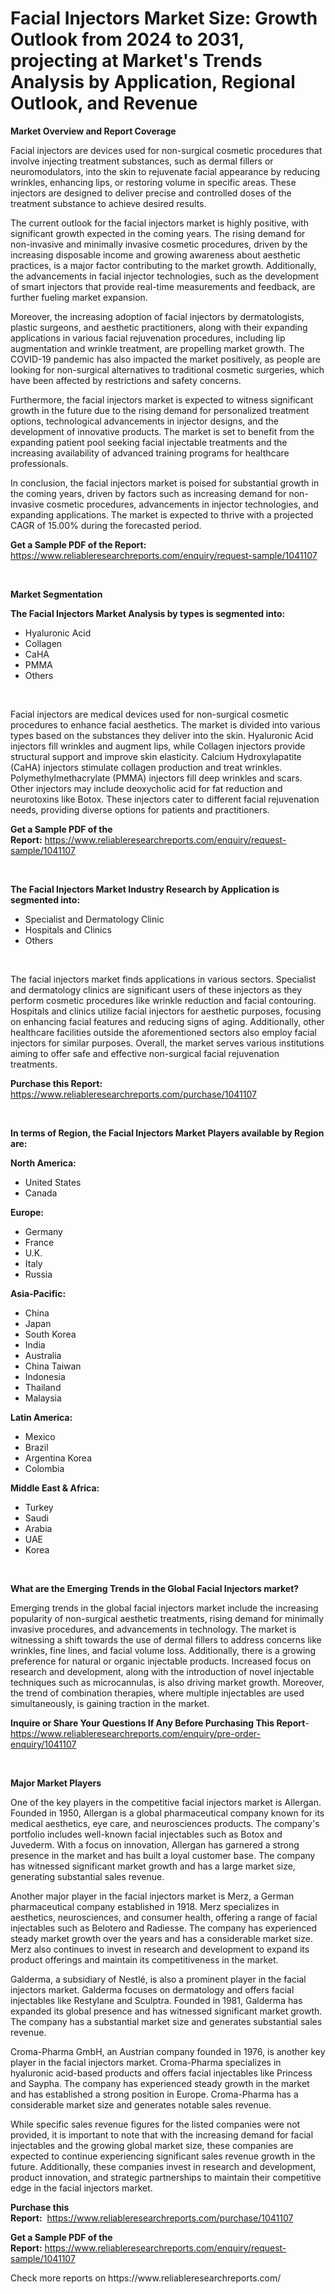 <p><h1>Facial Injectors Market Size: Growth Outlook from 2024 to 2031, projecting at Market's Trends Analysis by Application, Regional Outlook, and Revenue</h1></p><p><strong>Market Overview and Report Coverage</strong></p>
<p><p>Facial injectors are devices used for non-surgical cosmetic procedures that involve injecting treatment substances, such as dermal fillers or neuromodulators, into the skin to rejuvenate facial appearance by reducing wrinkles, enhancing lips, or restoring volume in specific areas. These injectors are designed to deliver precise and controlled doses of the treatment substance to achieve desired results.</p><p>The current outlook for the facial injectors market is highly positive, with significant growth expected in the coming years. The rising demand for non-invasive and minimally invasive cosmetic procedures, driven by the increasing disposable income and growing awareness about aesthetic practices, is a major factor contributing to the market growth. Additionally, the advancements in facial injector technologies, such as the development of smart injectors that provide real-time measurements and feedback, are further fueling market expansion.</p><p>Moreover, the increasing adoption of facial injectors by dermatologists, plastic surgeons, and aesthetic practitioners, along with their expanding applications in various facial rejuvenation procedures, including lip augmentation and wrinkle treatment, are propelling market growth. The COVID-19 pandemic has also impacted the market positively, as people are looking for non-surgical alternatives to traditional cosmetic surgeries, which have been affected by restrictions and safety concerns.</p><p>Furthermore, the facial injectors market is expected to witness significant growth in the future due to the rising demand for personalized treatment options, technological advancements in injector designs, and the development of innovative products. The market is set to benefit from the expanding patient pool seeking facial injectable treatments and the increasing availability of advanced training programs for healthcare professionals.</p><p>In conclusion, the facial injectors market is poised for substantial growth in the coming years, driven by factors such as increasing demand for non-invasive cosmetic procedures, advancements in injector technologies, and expanding applications. The market is expected to thrive with a projected CAGR of 15.00% during the forecasted period.</p></p>
<p><strong>Get a Sample PDF of the Report:</strong> <a href="https://www.reliableresearchreports.com/enquiry/request-sample/1041107">https://www.reliableresearchreports.com/enquiry/request-sample/1041107</a></p>
<p>&nbsp;</p>
<p><strong>Market Segmentation</strong></p>
<p><strong>The Facial Injectors Market Analysis by types is segmented into:</strong></p>
<p><ul><li>Hyaluronic Acid</li><li>Collagen</li><li>CaHA</li><li>PMMA</li><li>Others</li></ul></p>
<p>&nbsp;</p>
<p><p>Facial injectors are medical devices used for non-surgical cosmetic procedures to enhance facial aesthetics. The market is divided into various types based on the substances they deliver into the skin. Hyaluronic Acid injectors fill wrinkles and augment lips, while Collagen injectors provide structural support and improve skin elasticity. Calcium Hydroxylapatite (CaHA) injectors stimulate collagen production and treat wrinkles. Polymethylmethacrylate (PMMA) injectors fill deep wrinkles and scars. Other injectors may include deoxycholic acid for fat reduction and neurotoxins like Botox. These injectors cater to different facial rejuvenation needs, providing diverse options for patients and practitioners.</p></p>
<p><strong>Get a Sample PDF of the Report:</strong>&nbsp;<a href="https://www.reliableresearchreports.com/enquiry/request-sample/1041107">https://www.reliableresearchreports.com/enquiry/request-sample/1041107</a></p>
<p>&nbsp;</p>
<p><strong>The Facial Injectors Market Industry Research by Application is segmented into:</strong></p>
<p><ul><li>Specialist and Dermatology Clinic</li><li>Hospitals and Clinics</li><li>Others</li></ul></p>
<p>&nbsp;</p>
<p><p>The facial injectors market finds applications in various sectors. Specialist and dermatology clinics are significant users of these injectors as they perform cosmetic procedures like wrinkle reduction and facial contouring. Hospitals and clinics utilize facial injectors for aesthetic purposes, focusing on enhancing facial features and reducing signs of aging. Additionally, other healthcare facilities outside the aforementioned sectors also employ facial injectors for similar purposes. Overall, the market serves various institutions aiming to offer safe and effective non-surgical facial rejuvenation treatments.</p></p>
<p><strong>Purchase this Report:</strong>&nbsp; <a href="https://www.reliableresearchreports.com/purchase/1041107">https://www.reliableresearchreports.com/purchase/1041107</a></p>
<p>&nbsp;</p>
<p><strong>In terms of Region, the Facial Injectors Market Players available by Region are:</strong></p>
<p>
    <p> <strong> North America: </strong>
        <ul>
            <li>United States</li>
            <li>Canada</li>
        </ul>
        </p> 
    <p> <strong> Europe: </strong>
        <ul>
            <li>Germany</li>
            <li>France</li>
            <li>U.K.</li>
            <li>Italy</li>
            <li>Russia</li>
        </ul>
        </p> 
    <p> <strong> Asia-Pacific: </strong>
        <ul>
            <li>China</li>
            <li>Japan</li>
            <li>South Korea</li>
            <li>India</li>
            <li>Australia</li>
            <li>China Taiwan</li>
            <li>Indonesia</li>
            <li>Thailand</li>
            <li>Malaysia</li>
        </ul>
        </p> 
    <p> <strong> Latin America: </strong>
        <ul>
            <li>Mexico</li>
            <li>Brazil</li>
            <li>Argentina Korea</li>
            <li>Colombia</li>
        </ul>
        </p> 
    <p> <strong> Middle East & Africa: </strong>
        <ul>
            <li>Turkey</li>
            <li>Saudi</li>
            <li>Arabia</li>
            <li>UAE</li>
            <li>Korea</li>
        </ul>
    </p>
    </p>
<p>&nbsp;</p>
<p><strong>What are the Emerging Trends in the Global Facial Injectors market?</strong></p>
<p><p>Emerging trends in the global facial injectors market include the increasing popularity of non-surgical aesthetic treatments, rising demand for minimally invasive procedures, and advancements in technology. The market is witnessing a shift towards the use of dermal fillers to address concerns like wrinkles, fine lines, and facial volume loss. Additionally, there is a growing preference for natural or organic injectable products. Increased focus on research and development, along with the introduction of novel injectable techniques such as microcannulas, is also driving market growth. Moreover, the trend of combination therapies, where multiple injectables are used simultaneously, is gaining traction in the market.</p></p>
<p><strong>Inquire or Share Your Questions If Any Before Purchasing This Report</strong>- <a href="https://www.reliableresearchreports.com/enquiry/pre-order-enquiry/1041107">https://www.reliableresearchreports.com/enquiry/pre-order-enquiry/1041107</a></p>
<p>&nbsp;</p>
<p><strong>Major Market Players</strong></p>
<p><p>One of the key players in the competitive facial injectors market is Allergan. Founded in 1950, Allergan is a global pharmaceutical company known for its medical aesthetics, eye care, and neurosciences products. The company's portfolio includes well-known facial injectables such as Botox and Juvederm. With a focus on innovation, Allergan has garnered a strong presence in the market and has built a loyal customer base. The company has witnessed significant market growth and has a large market size, generating substantial sales revenue.</p><p>Another major player in the facial injectors market is Merz, a German pharmaceutical company established in 1918. Merz specializes in aesthetics, neurosciences, and consumer health, offering a range of facial injectables such as Belotero and Radiesse. The company has experienced steady market growth over the years and has a considerable market size. Merz also continues to invest in research and development to expand its product offerings and maintain its competitiveness in the market.</p><p>Galderma, a subsidiary of Nestlé, is also a prominent player in the facial injectors market. Galderma focuses on dermatology and offers facial injectables like Restylane and Sculptra. Founded in 1981, Galderma has expanded its global presence and has witnessed significant market growth. The company has a substantial market size and generates substantial sales revenue.</p><p>Croma-Pharma GmbH, an Austrian company founded in 1976, is another key player in the facial injectors market. Croma-Pharma specializes in hyaluronic acid-based products and offers facial injectables like Princess and Saypha. The company has experienced steady growth in the market and has established a strong position in Europe. Croma-Pharma has a considerable market size and generates notable sales revenue.</p><p>While specific sales revenue figures for the listed companies were not provided, it is important to note that with the increasing demand for facial injectables and the growing global market size, these companies are expected to continue experiencing significant sales revenue growth in the future. Additionally, these companies invest in research and development, product innovation, and strategic partnerships to maintain their competitive edge in the facial injectors market.</p></p>
<p><strong>Purchase this Report:</strong>&nbsp;&nbsp;<a href="https://www.reliableresearchreports.com/purchase/1041107">https://www.reliableresearchreports.com/purchase/1041107</a></p>
<p></p>
<p><strong>Get a Sample PDF of the Report:</strong>&nbsp;<a href="https://www.reliableresearchreports.com/enquiry/request-sample/1041107">https://www.reliableresearchreports.com/enquiry/request-sample/1041107</a></p>
<p>Check more reports on https://www.reliableresearchreports.com/</p>